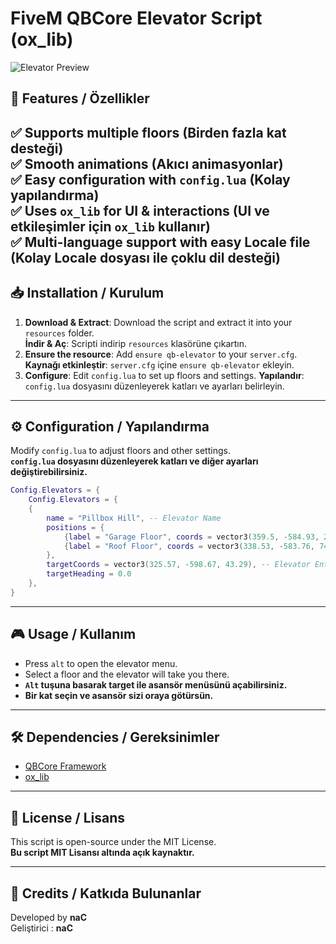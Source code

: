 # FiveM QBCore Elevator Script (ox_lib)

![Elevator Preview](https://i.imgur.com/z5BdQJs.png)

## 📌 Features / Özellikler
✅ Supports multiple floors (Birden fazla kat desteği)  
✅ Smooth animations (Akıcı animasyonlar)  
✅ Easy configuration with `config.lua` (Kolay yapılandırma)  
✅ Uses `ox_lib` for UI & interactions (UI ve etkileşimler için `ox_lib` kullanır)  
✅ Multi-language support with easy Locale file (Kolay Locale dosyası ile çoklu dil desteği)
---

## 📥 Installation / Kurulum

1. **Download & Extract**: Download the script and extract it into your `resources` folder.  
   **İndir & Aç**: Scripti indirip `resources` klasörüne çıkartın.
2. **Ensure the resource**: Add `ensure qb-elevator` to your `server.cfg`.
   **Kaynağı etkinleştir**: `server.cfg` içine `ensure qb-elevator` ekleyin.
3. **Configure**: Edit `config.lua` to set up floors and settings.
   **Yapılandır**: `config.lua` dosyasını düzenleyerek katları ve ayarları belirleyin.

---

## ⚙️ Configuration / Yapılandırma
Modify `config.lua` to adjust floors and other settings.  
**`config.lua` dosyasını düzenleyerek katları ve diğer ayarları değiştirebilirsiniz.**

```lua
Config.Elevators = {
    Config.Elevators = {
    {
        name = "Pillbox Hill", -- Elevator Name
        positions = {
            {label = "Garage Floor", coords = vector3(359.5, -584.93, 28.82)}, -- Floor Coords
            {label = "Roof Floor", coords = vector3(338.53, -583.76, 74.17)}, -- Floor Coords
        },
        targetCoords = vector3(325.57, -598.67, 43.29), -- Elevator Entrance
        targetHeading = 0.0 
    },
}
```

---

## 🎮 Usage / Kullanım
- Press `alt` to open the elevator menu.
- Select a floor and the elevator will take you there.
- **`Alt` tuşuna basarak target ile asansör menüsünü açabilirsiniz.**
- **Bir kat seçin ve asansör sizi oraya götürsün.**

---

## 🛠️ Dependencies / Gereksinimler
- [QBCore Framework](https://github.com/qbcore-framework/qb-core)
- [ox_lib](https://github.com/overextended/ox_lib)

---

## 📜 License / Lisans
This script is open-source under the MIT License.  
**Bu script MIT Lisansı altında açık kaynaktır.**

---

## 📝 Credits / Katkıda Bulunanlar
Developed by **naC**  
Geliştirici : **naC**

